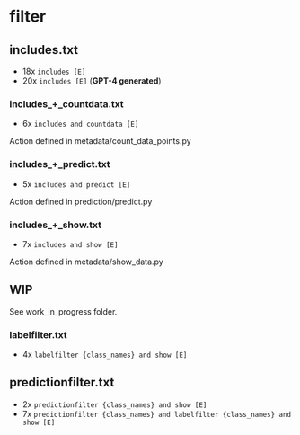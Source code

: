 # filter

## includes.txt
* 18x `includes [E]`
* 20x `includes [E]` (**GPT-4 generated**)

### includes_+_countdata.txt
* 6x `includes and countdata [E]`

Action defined in metadata/count_data_points.py

### includes_+_predict.txt
* 5x `includes and predict [E]`

Action defined in prediction/predict.py

### includes_+_show.txt
* 7x `includes and show [E]`

Action defined in metadata/show_data.py 


## WIP

See work_in_progress folder.

### labelfilter.txt
* 4x `labelfilter {class_names} and show [E]`

## predictionfilter.txt
* 2x `predictionfilter {class_names} and show [E]`
* 7x `predictionfilter {class_names} and labelfilter {class_names} and show [E]`

